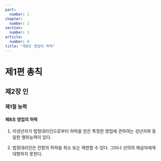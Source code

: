 ```yaml
---
part:
  number: 1
chapter:
  number: 2
section:
  number: 1
article:
  number: 8
title: "제8조 영업의 허락"
---
```


# 제1편 총칙

## 제2장 인

### 제1절 능력

#### 제8조 영업의 허락

1. 미성년자가 법정대리인으로부터 허락을 얻은 특정한 영업에 관하여는 성년자와 동일한 행위능력이 있다.

2. 법정대리인은 전항의 허락을 취소 또는 제한할 수 있다. 그러나 선의의 제삼자에게 대항하지 못한다.
